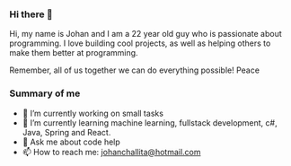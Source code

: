 ### Hi there 👋

Hi, my name is Johan and I am a 22 year old guy who is passionate about programming. I love building cool projects, as well as helping others to make them better at programming.

Remember, all of us together we can do everything possible! Peace

### Summary of me 
- 🔭 I’m currently working on small tasks
- 🌱 I’m currently learning machine learning, fullstack development, c#, Java, Spring and React. 
- 💬 Ask me about code help
- 📫 How to reach me: johanchallita@hotmail.com

<!--
**johan123456718/johan123456718** is a ✨ _special_ ✨ repository because its `README.md` (this file) appears on your GitHub profile.

-->

